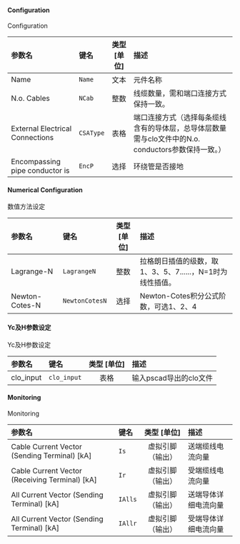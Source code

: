 <!--
DO NOT EDIT THIS FILE DIRECTLY.
This file is generated by tools/comp-docs.js.
All changes will be overwritten by regeneration.
-->

<slot class="model-parameters">

#### Configuration

Configuration

| 参数名 | 键名 | 类型 [单位] | 描述 |
|:------ |:---- |:-----------:|:---- |
| Name | `Name` | 文本 | 元件名称 |
| N\.o\. Cables | `NCab` | 整数 | 线缆数量，需和端口连接方式保持一致。 |
| External Electrical Connections | `CSAType` | 表格 | 端口连接方式（选择每条缆线含有的导体层，总导体层数量需与clo文件中的N.o. conductors参数保持一致。） |
| Encompassing pipe conductor is | `EncP` | 选择 | 环绕管是否接地 |

#### Numerical Configuration

数值方法设定

| 参数名 | 键名 | 类型 [单位] | 描述 |
|:------ |:---- |:-----------:|:---- |
| Lagrange\-N | `LagrangeN` | 整数 | 拉格朗日插值的级数，取1、3、5、7......，N=1时为线性插值。 |
| Newton\-Cotes\-N | `NewtonCotesN` | 选择 | Newton-Cotes积分公式阶数，可选1、2、4 |

#### Yc及H参数设定

Yc及H参数设定

| 参数名 | 键名 | 类型 [单位] | 描述 |
|:------ |:---- |:-----------:|:---- |
| clo\_input | `clo_input` | 表格 | 输入pscad导出的clo文件 |

#### Monitoring

Monitoring

| 参数名 | 键名 | 类型 [单位] | 描述 |
|:------ |:---- |:-----------:|:---- |
| Cable Current Vector \(Sending Terminal\) \[kA\] | `Is` | 虚拟引脚（输出） | 送端缆线电流向量 |
| Cable Current Vector \(Receiving Terminal\) \[kA\] | `Ir` | 虚拟引脚（输出） | 受端缆线电流向量 |
| All Current Vector \(Sending Terminal\) \[kA\] | `IAlls` | 虚拟引脚（输出） | 送端导体详细电流向量 |
| All Current Vector \(Sending Terminal\) \[kA\] | `IAllr` | 虚拟引脚（输出） | 受端导体详细电流向量 |


</slot>
